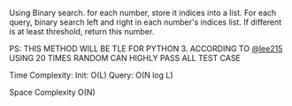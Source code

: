 Using Binary search.
for each number, store it indices into a list. For each query, binary search left and right in each number's indices list. If different is at least threshold, return this number.



PS: THIS METHOD WILL BE TLE FOR PYTHON 3. ACCORDING TO [@lee215](https://leetcode.com/problems/online-majority-element-in-subarray/discuss/355848/Python-Random-Draft-%2B-Binary-Search) USING 20 TIMES RANDOM CAN HIGHLY PASS ALL TEST CASE


Time Complexity:
    Init: O(L)
    Query: O(N log L)

Space Complexity O(N)